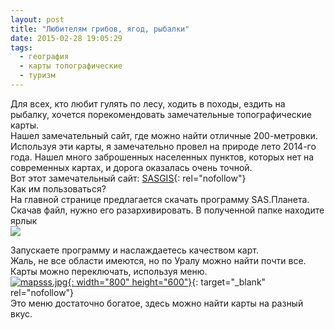 ```yaml
---
layout: post
title: "Любителям грибов, ягод, рыбалки"
date: 2015-02-28 19:05:29
tags:
  - география
  - карты топографические
  - туризм
---
```

Для всех, кто любит гулять по лесу, ходить в походы, ездить на рыбалку,
хочется порекомендовать замечательные топографические карты.  
Нашел замечательный сайт, где можно найти отличные 200-метровки.
Используя эти карты, я замечательно провел на природе лето 2014-го года.
Нашел много заброшенных населенных пунктов, которых нет на современных
картах, и дорога оказалась очень точной.  
Вот этот замечательный сайт: [SASGIS][1]{: rel="nofollow"}  
Как им пользоваться?  
На главной странице предлагается скачать программу SAS.Планета.  
Скачав файл, нужно его разархивировать. В полученной папке находите
ярлык   
![](http://fishingguru.ru/uploads/images/00/00/01/2015/02/28/aa882e.jpg)

Запускаете программу и наслаждаетесь качеством карт.  
Жаль, не все области имеются, но по Уралу можно найти почти все.  
Карты можно переключать, используя меню.  
[![mapsss.jpg](https://img-fotki.yandex.ru/get/15540/13906080.50/0_9e21c_391974a3_XL.jpg
"mapsss.jpg"){: width="800" height="600"}][2]{: target="_blank"
rel="nofollow"}  
Это меню достаточно богатое, здесь можно найти карты на разный вкус.



[1]: http://sasgis.org/
[2]: https://fotki.yandex.ru/next/users/russian-field2005/album/8816/view/647708
